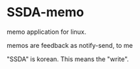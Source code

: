 # SSDA-memo

memo application for linux.

memos are feedback as notify-send, to me


"SSDA" is korean. This means the "write".
